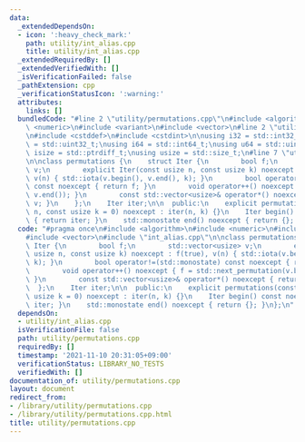 ```yaml
---
data:
  _extendedDependsOn:
  - icon: ':heavy_check_mark:'
    path: utility/int_alias.cpp
    title: utility/int_alias.cpp
  _extendedRequiredBy: []
  _extendedVerifiedWith: []
  _isVerificationFailed: false
  _pathExtension: cpp
  _verificationStatusIcon: ':warning:'
  attributes:
    links: []
  bundledCode: "#line 2 \"utility/permutations.cpp\"\n#include <algorithm>\n#include\
    \ <numeric>\n#include <variant>\n#include <vector>\n#line 2 \"utility/int_alias.cpp\"\
    \n#include <cstddef>\n#include <cstdint>\n\nusing i32 = std::int32_t;\nusing u32\
    \ = std::uint32_t;\nusing i64 = std::int64_t;\nusing u64 = std::uint64_t;\nusing\
    \ isize = std::ptrdiff_t;\nusing usize = std::size_t;\n#line 7 \"utility/permutations.cpp\"\
    \n\nclass permutations {\n    struct Iter {\n        bool f;\n        std::vector<usize>\
    \ v;\n        explicit Iter(const usize n, const usize k) noexcept : f(true),\
    \ v(n) { std::iota(v.begin(), v.end(), k); }\n        bool operator!=(std::monostate)\
    \ const noexcept { return f; }\n        void operator++() noexcept { f = std::next_permutation(v.begin(),\
    \ v.end()); }\n        const std::vector<usize>& operator*() noexcept { return\
    \ v; }\n    };\n    Iter iter;\n\n  public:\n    explicit permutations(const usize\
    \ n, const usize k = 0) noexcept : iter(n, k) {}\n    Iter begin() const noexcept\
    \ { return iter; }\n    std::monostate end() noexcept { return {}; }\n};\n"
  code: "#pragma once\n#include <algorithm>\n#include <numeric>\n#include <variant>\n\
    #include <vector>\n#include \"int_alias.cpp\"\n\nclass permutations {\n    struct\
    \ Iter {\n        bool f;\n        std::vector<usize> v;\n        explicit Iter(const\
    \ usize n, const usize k) noexcept : f(true), v(n) { std::iota(v.begin(), v.end(),\
    \ k); }\n        bool operator!=(std::monostate) const noexcept { return f; }\n\
    \        void operator++() noexcept { f = std::next_permutation(v.begin(), v.end());\
    \ }\n        const std::vector<usize>& operator*() noexcept { return v; }\n  \
    \  };\n    Iter iter;\n\n  public:\n    explicit permutations(const usize n, const\
    \ usize k = 0) noexcept : iter(n, k) {}\n    Iter begin() const noexcept { return\
    \ iter; }\n    std::monostate end() noexcept { return {}; }\n};\n"
  dependsOn:
  - utility/int_alias.cpp
  isVerificationFile: false
  path: utility/permutations.cpp
  requiredBy: []
  timestamp: '2021-11-10 20:31:05+09:00'
  verificationStatus: LIBRARY_NO_TESTS
  verifiedWith: []
documentation_of: utility/permutations.cpp
layout: document
redirect_from:
- /library/utility/permutations.cpp
- /library/utility/permutations.cpp.html
title: utility/permutations.cpp
---
```


